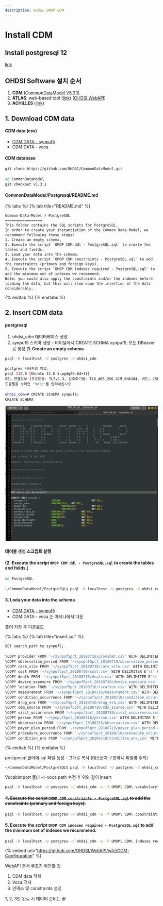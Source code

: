 ```yaml
---
description: OHDSI OMOP CDM
---
```


# Install CDM

## Install postgresql 12 

[link](https://app.gitbook.com/@gywlsdms123/s/notes/~/drafts/-M_3aShBp1b9ocuG715S/ohdsi/install/install-postgresql)

## OHDSI Software 설치 순서 

1. **CDM** \([CommonDataModel V5.3.1](https://github.com/OHDSI/CommonDataModel/tree/v5.3.1_fixes)\)
2. **ATLAS**: web-based tool \([link](https://github.com/OHDSI/Atlas)\) \([OHDSI WebAPI](https://github.com/OHDSI/WebAPI)\)
3. **ACHILLES** \([link](https://github.com/OHDSI/Achilles)\)

## 1. Download CDM data 

#### CDM data \(csv\)

* [CDM DATA - synpuf5](https://drive.google.com/file/d/18EjMxyA6NsqBo9eed_Gab1ESHWPxJygz/view)
* CDM DATA - voca

#### CDM database

```bash
git clone https://github.com/OHDSI/CommonDataModel.git

cd CommonDataModel
git checkout v5.3.1 
```

#### CommonDataModel/Postgresql/README.md

{% tabs %}
{% tab title="README.md" %}
```text
Common-Data-Model / PostgreSQL
=================
This folder contains the SQL scripts for PostgreSQL.
In order to create your instantiation of the Common Data Model, we recommend following these steps:
1. Create an empty schema.
2. Execute the script `OMOP CDM ddl - PostgreSQL.sql` to create the tables and fields.
3. Load your data into the schema.
4. Execute the script `OMOP CDM constraints - PostgreSQL.sql` to add the constraints (primary and foreign keys).
5. Execute the script `OMOP CDM indexes required - PostgreSQL.sql` to add the minimum set of indexes we recommend.
Note: you could also apply the constraints and/or the indexes before loading the data, but this will slow down the insertion of the data considerably.
```
{% endtab %}
{% endtabs %}

## 2. Insert CDM data

#### postgresql 

1. ohdsi\_cdm 데이터베이스 생성
2. synpuf5 스키마 생성 - 터미널에서 CREATE SCHMA synpuf5; 또는 DBeaver로 생성 \(**1. Create an empty schema**

```bash
psql -h localhost -U postgres -d ohdsi_cdm

postgres 사용자의 암호: 
psql (12.6 (Ubuntu 12.6-1.pgdg20.04+1))
SSL 연결정보 (프로토콜: TLSv1.3, 암호화기법: TLS_AES_256_GCM_SHA384, 비트: 256, 압축: off)
도움말을 보려면 "help"를 입력하십시오.

ohdsi_cdm=# CREATE SCHEMA synpuf5;
CREATE SCHEMA

```

![SET search\_path to synpuf5; &#xCD94;&#xAC00;](../../.gitbook/assets/image%20%288%29.png)

#### 테이블 생성 스크립트 실행

#### \(2. Execute the script `OMOP CDM ddl - PostgreSQL.sql` to create the tables and fields.\)

```bash
cd PostgreSQL

~/CommonDataModel/PostgreSQL$ psql -h localhost -U postgres -d ohdsi_cdm -a -f OMOP\ CDM\ ddl\ -\ PostgreSQL.sql
```

#### 3. Loda your data into the schema

* [CDM DATA - synpuf5](https://drive.google.com/file/d/18EjMxyA6NsqBo9eed_Gab1ESHWPxJygz/view)
* CDM DATA - voca 는 아테나에서 다운 

폴더 지정 후 다운로드 

{% tabs %}
{% tab title="insert.sql" %}
```bash
SET search_path to synpuf5;

\COPY provider FROM '~/synpuf5pct_20180710/provider.csv' WITH DELIMITER E'\t' CSV QUOTE E'\b';
\COPY observation_period FROM '~/synpuf5pct_20180710/observation_period.csv' WITH DELIMITER E'\t' CSV QUOTE E'\b';
\COPY care_site FROM '~/synpuf5pct_20180710/care_site.csv' WITH DELIMITER E'\t' CSV QUOTE E'\b';
\COPY cost FROM '~/synpuf5pct_20180710/cost.csv' WITH DELIMITER E'\t' CSV QUOTE E'\b';
\COPY death FROM '~/synpuf5pct_20180710/death.csv' WITH DELIMITER E'\t' CSV QUOTE E'\b';
\COPY device_exposure FROM '~/synpuf5pct_20180710/device_exposure.csv' WITH DELIMITER E'\t' CSV QUOTE E'\b';
\COPY location FROM '~/synpuf5pct_20180710/location.csv' WITH DELIMITER E'\t' CSV QUOTE E'\b';
\COPY measurement FROM '~/synpuf5pct_20180710/measurement.csv' WITH DELIMITER E'\t' CSV QUOTE E'\b';
\COPY condition_occurrence FROM '~/synpuf5pct_20180710/condition_occurrence.csv' WITH DELIMITER E'\t' CSV QUOTE E'\b';
\COPY drug_era FROM '~/synpuf5pct_20180710/drug_era.csv' WITH DELIMITER E'\t' CSV QUOTE E'\b';
\COPY cdm_source FROM '~/synpuf5pct_20180710/cdm_source.csv' WITH DELIMITER E'\t' CSV QUOTE E'\b';
\COPY visit_occurrence FROM '~/synpuf5pct_20180710/visit_occurrence.csv' WITH DELIMITER E'\t' CSV QUOTE E'\b';
\COPY person FROM '~/synpuf5pct_20180710/person.csv' WITH DELIMITER E'\t' CSV QUOTE E'\b';
\COPY observation FROM '~/synpuf5pct_20180710/observation.csv' WITH DELIMITER E'\t' CSV QUOTE E'\b';
\COPY payer_plan_period FROM '~/synpuf5pct_20180710/payer_plan_period.csv' WITH DELIMITER E'\t' CSV QUOTE E'\b';
\COPY procedure_occurrence FROM '~/synpuf5pct_20180710/procedure_occurrence.csv' WITH DELIMITER E'\t' CSV QUOTE E'\b';
\COPY condition_era FROM '~/synpuf5pct_20180710/condition_era.csv' WITH DELIMITER E'\t' CSV QUOTE E'\b';


```
{% endtab %}
{% endtabs %}

postgresql 폴더에 sql 파일 생성 - 그대로 복사 \(대소문자 구분하니 파일명 주의\)

```bash
~/CommonDataModel/PostgreSQL$ psql -h localhost -U postgres -d ohdsi_cdm -a -f insertData.sql
```

VocabImport 폴더 -&gt; voca path 수정 후 위와 같이 insert

```bash
psql -h localhost -U postgres -d ohdsi_cdm -a -f OMOP\ CDM\ vocabulary\ load\ -\ PostgreSQL.sql
```

#### **4**~~**. Execute the script `OMOP CDM constraints - PostgreSQL.sql` to add the constraints \(primary and foreign keys\).**~~

```bash
psql -h localhost -U postgres -d ohdsi_cdm -a -f OMOP\ CDM\ constraints\ -\ PostgreSQL.sql
```

#### **5. Execute the script `OMOP CDM indexes required - PostgreSQL.sql` to add the minimum set of indexes we recommend.**

```bash
psql -h localhost -U postgres -d ohdsi_cdm -a -f OMOP\ CDM\ indexes required\ -\ PostgreSQL.sql
```

{% embed url="https://github.com/OHDSI/WebAPI/wiki/CDM-Configuration" %}

WebAPI 문서 무조건 확인할 것 

1. CDM data 적재 
2. Voca 적재 
3. 인덱스 및 constraints 설정

1, 2, 3번 완료 시 데이터 준비는 끝

